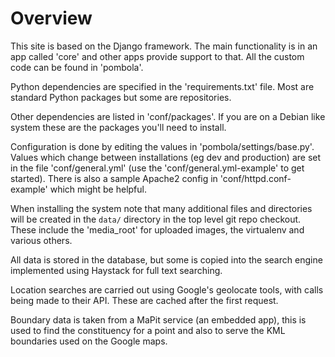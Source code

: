 # Overview

This site is based on the Django framework. The main functionality is in an app
called 'core' and other apps provide support to that. All the custom code can be
found in 'pombola'.

Python dependencies are specified in the 'requirements.txt' file. Most are
standard Python packages but some are repositories.

Other dependencies are listed in 'conf/packages'. If you are on a Debian like
system these are the packages you'll need to install.

Configuration is done by editing the values in 'pombola/settings/base.py'.
Values which change between installations (eg dev and production) are set in the
file 'conf/general.yml' (use the 'conf/general.yml-example' to get started).
There is also a sample Apache2 config in 'conf/httpd.conf-example' which might
be helpful.

When installing the system note that many additional files and directories will
be created in the `data/` directory in the top level git repo checkout. These
include the 'media_root' for uploaded images, the virtualenv and various others.

All data is stored in the database, but some is copied into the search engine
implemented using Haystack for full text searching.

Location searches are carried out using Google's geolocate tools, with calls
being made to their API. These are cached after the first request.

Boundary data is taken from a MaPit service (an embedded app), this is used
to find the constituency for a point and also to serve the KML boundaries used
on the Google maps.
